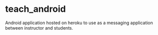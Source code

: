 # teach_android

Android application hosted on heroku to use as a messaging application between instructor and students. 

